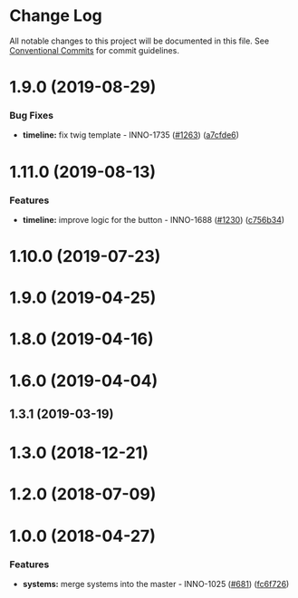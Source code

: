 # Change Log

All notable changes to this project will be documented in this file.
See [Conventional Commits](https://conventionalcommits.org) for commit guidelines.

<a name="1.9.0"></a>
# 1.9.0 (2019-08-29)


### Bug Fixes

* **timeline:** fix twig template - INNO-1735 ([#1263](https://github.com/ec-europa/europa-component-library/issues/1263)) ([a7cfde6](https://github.com/ec-europa/europa-component-library/commit/a7cfde6))



<a name="1.11.0"></a>
# 1.11.0 (2019-08-13)


### Features

* **timeline:** improve logic for the button - INNO-1688 ([#1230](https://github.com/ec-europa/europa-component-library/issues/1230)) ([c756b34](https://github.com/ec-europa/europa-component-library/commit/c756b34))



<a name="1.10.0"></a>
# 1.10.0 (2019-07-23)



<a name="1.9.0"></a>
# 1.9.0 (2019-04-25)



<a name="1.8.0"></a>
# 1.8.0 (2019-04-16)



<a name="1.6.0"></a>
# 1.6.0 (2019-04-04)



<a name="1.3.1"></a>
## 1.3.1 (2019-03-19)



<a name="1.3.0"></a>
# 1.3.0 (2018-12-21)



<a name="1.2.0"></a>
# 1.2.0 (2018-07-09)



<a name="1.0.0"></a>
# 1.0.0 (2018-04-27)


### Features

* **systems:** merge systems into the master - INNO-1025 ([#681](https://github.com/ec-europa/europa-component-library/issues/681)) ([fc6f726](https://github.com/ec-europa/europa-component-library/commit/fc6f726))
